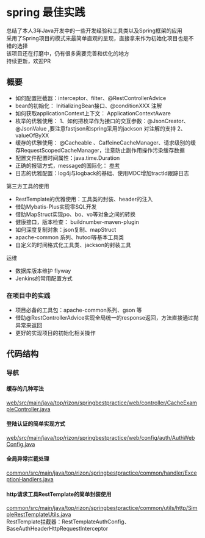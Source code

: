 # spring 最佳实践

总结了本人3年Java开发中的一些开发经验和工具类以及Spring框架的应用  
采用了Spring项目的模式来最简单直观的呈现，直接拿来作为初始化项目也是不错的选择  
该项目还在打磨中，仍有很多需要完善和优化的地方  
持续更新，欢迎PR

## 概要

- 如何配置拦截器：interceptor、filter、@RestControllerAdvice
- bean的初始化： InitializingBean接口、@conditionXXX 注解
- 如何获取applicationContext上下文： ApplicationContextAware
- 枚举的优雅使用： 1、如何把枚举作为接口的交互参数：@JsonCreator、@JsonValue ,要注意fastjson和spring采用的jackson 对注解的支持 2、valueOfByXX
- 缓存的优雅使用： @Cacheable 、CaffeineCacheManager、请求级别的缓存RequestScopedCacheManager，注意防止副作用操作污染缓存数据
- 配置文件配置时间属性：java.time.Duration
- 正确的报错方式，message的国际化： [参考](https://www.jianshu.com/p/4d5f16f6ab82)
- 日志的优雅配置：log4j与logback的基础、使用MDC增加tractId跟踪日志

第三方工具的使用

- RestTemplate的优雅使用：工具类的封装、header的注入
- 借助Mybatis-Plus实现零SQL开发
- 借助MapStruct实现po、bo、vo等对象之间的转换
- 健康接口，版本检查： buildnumber-maven-plugin
- 如何深度复制对象：json复制、mapStruct
- apache-common 系列、hutool等基本工具类
- 自定义的时间格式化工具类、jackson的封装工具

运维

- 数据库版本维护 flyway
- Jenkins的常用配置方式

### 在项目中的实践

- 项目必备的工具包：apache-common系列、gson 等
- 借助@RestControllerAdvice实现全局统一的response返回，方法直接通过抛异常来返回
- 更好的实现项目的初始化相关操作

## 代码结构
### 导航

#### 缓存的几种写法  

[web/src/main/java/top/rizon/springbestpractice/web/controller/CacheExampleController.java](web/src/main/java/top/rizon/springbestpractice/web/controller/CacheExampleController.java)    

#### 登陆认证的简单实现方式
  
[web/src/main/java/top/rizon/springbestpractice/web/config/auth/AuthWebConfig.java](web/src/main/java/top/rizon/springbestpractice/web/config/auth/AuthWebConfig.java)  

#### 全局异常拦截处理
  
[common/src/main/java/top/rizon/springbestpractice/common/handler/ExceptionHandlers.java](common/src/main/java/top/rizon/springbestpractice/common/handler/ExceptionHandlers.java)  

#### http请求工具RestTemplate的简单封装使用
  
[common/src/main/java/top/rizon/springbestpractice/common/utils/http/SimpleRestTemplateUtils.java](common/src/main/java/top/rizon/springbestpractice/common/utils/http/SimpleRestTemplateUtils.java)    
RestTemplate拦截器：RestTemplateAuthConfig、BaseAuthHeaderHttpRequestInterceptor

